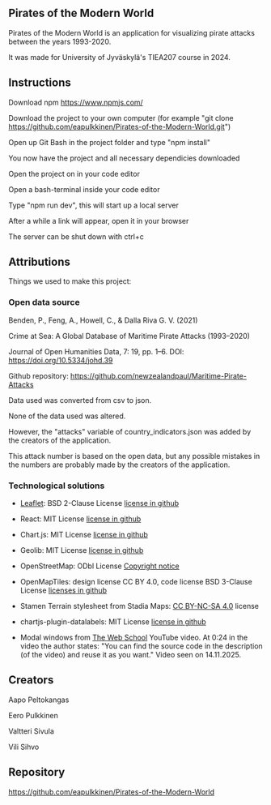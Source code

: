 ## Pirates of the Modern World
Pirates of the Modern World is an application for visualizing pirate attacks between the years 1993-2020.

It was made for University of Jyväskylä's TIEA207 course in 2024.

## Instructions
Download npm https://www.npmjs.com/

Download the project to your own computer (for example "git clone https://github.com/eapulkkinen/Pirates-of-the-Modern-World.git")

Open up Git Bash in the project folder and type "npm install"

You now have the project and all necessary dependicies downloaded

Open the project on in your code editor

Open a bash-terminal inside your code editor

Type "npm run dev", this will start up a local server

After a while a link will appear, open it in your browser

The server can be shut down with ctrl+c

## Attributions
Things we used to make this project:

### Open data source
Benden, P., Feng, A., Howell, C., & Dalla Riva G. V. (2021)

Crime at Sea: A Global Database of Maritime Pirate Attacks (1993–2020)

Journal of Open Humanities Data, 7: 19, pp. 1–6. DOI: https://doi.org/10.5334/johd.39

Github repository: https://github.com/newzealandpaul/Maritime-Pirate-Attacks

Data used was converted from csv to json.

None of the data used was altered.

However, the "attacks" variable of country_indicators.json was added by the creators of the application.

This attack number is based on the open data, but any possible mistakes in the numbers are probably made by the creators of the application.

### Technological solutions

- [Leaflet](https://leafletjs.com/): BSD 2-Clause License [license in github](https://github.com/Leaflet/Leaflet/blob/main/LICENSE)

- React: MIT License [license in github](https://github.com/facebook/react/blob/main/LICENSE)

- Chart.js: MIT License [license in github](https://github.com/chartjs/Chart.js/blob/master/LICENSE.md)

- Geolib: MIT License [license in github](https://github.com/manuelbieh/geolib/blob/master/LICENSE)

- OpenStreetMap: ODbl License [Copyright notice](https://www.openstreetmap.org/copyright)

- OpenMapTiles: design license CC BY 4.0, code license BSD 3-Clause License [licenses in github](https://github.com/openmaptiles/openmaptiles/blob/master/LICENSE.md)

- Stamen Terrain stylesheet from Stadia Maps: [CC BY-NC-SA 4.0](https://creativecommons.org/licenses/by-nc-sa/4.0/) license

- chartjs-plugin-datalabels: MIT License [license in github](https://github.com/chartjs/chartjs-plugin-datalabels/blob/master/LICENSE.md)

- Modal windows from [The Web School](https://www.youtube.com/watch?v=9DwGahSqcEc) YouTube video. At 0:24 in the video the author states: "You can find the 
  source code in the description (of the video) and reuse it as you want." Video seen on 14.11.2025.

## Creators
Aapo Peltokangas

Eero Pulkkinen

Valtteri Sivula

Vili Sihvo

## Repository
https://github.com/eapulkkinen/Pirates-of-the-Modern-World
